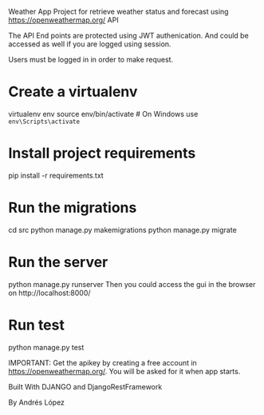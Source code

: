 ﻿Weather App
Project for retrieve weather status and forecast using https://openweathermap.org/ API

The API End points are protected using JWT authenication. And could be accessed as well if you are logged using session.

Users must be logged in in order to make request.

# Create a virtualenv 
virtualenv env
source env/bin/activate  # On Windows use `env\Scripts\activate`

# Install project requirements
pip install -r requirements.txt

# Run the migrations
cd src
python manage.py makemigrations
python manage.py migrate

# Run the server
python manage.py runserver
Then you could access the gui in the browser on http://localhost:8000/

# Run test
 python manage.py test

IMPORTANT: Get the apikey by creating a free account in https://openweathermap.org/. You will be asked for it when app starts.

Built With DJANGO and DjangoRestFramework

By Andrés López 